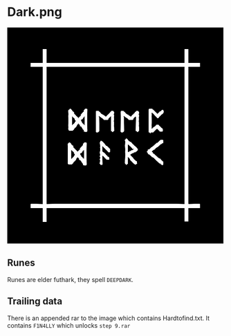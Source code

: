 # Dark.png

![](Dark.png)

## Runes

Runes are elder futhark, they spell `DEEPDARK`.

## Trailing data

There is an appended rar to the image which contains Hardtofind.txt. It contains `F1N4LLY` which unlocks `step 9.rar`

